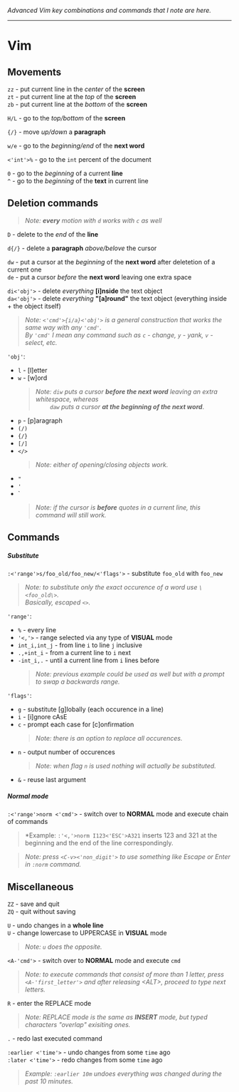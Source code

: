 *Advanced Vim key combinations and commands that I note are here.*

---

# Vim
## Movements
`zz` - put current line in the *center* of the **screen**  
`zt` - put current line at the *top* of the **screen**  
`zb` - put current line at the *bottom* of the **screen**  

`H/L` - go to the *top/bottom* of the **screen**  

`{/}` - move *up/down* a **paragraph**

`w/e` - go to the *beginning/end* of the **next word** 

`<'int'>%` - go to the `int` percent of the document
	
`0` - go to the *beginning* of a current **line**  
`^` - go to the *beginning* of the **text** in current line  

## Deletion commands
> *Note: **every** motion with `d` works with `c` as well* 

`D` - delete to the *end* of the **line**

`d{/}` - delete a **paragraph** *above/belove* the cursor

`dw` - put a cursor at the *beginning* of the **next word** after deletetion of a current one  
`de` - put a cursor *before* the **next word** leaving one extra space  

`di<'obj'>` - delete *everything* **[i]nside** the text object  
`da<'obj'>` - delete *everything* **"[a]round"** the text object (everything inside + the object itself)         
> *Note: `<'cmd'>{i/a}<'obj'>` is a general construction that works the same way with any `'cmd'`.*  
> *By `'cmd'` I mean any command such as `c` - change, `y` - yank, `v` - select, etc.*  

`'obj'`:
  - `l` - [l]etter
  - `w` - [w]ord   
    > *Note:        `diw` puts a cursor **before the next word** leaving an extra whitespace, whereas*  
    > *&emsp;&emsp; `daw` puts a cursor **at the beginning of the next word***. <!-- &emsp; is TAB in HTML -->
  - `p` - [p]aragraph
  - `(/)` 
  - `{/}`
  - `[/]`
  - `</>`
    > *Note: either of opening/closing objects work.*
  - `"`
  - `'`
  - `
    > *Note: if the cursor is **before** quotes in a current line, this command will still work.*

## Commands
##### Substitute
`:<'range'>s/foo_old/foo_new/<'flags'>` - substitute `foo_old` with `foo_new`
> *Note: to substitute only the exact occurence of a word use `\<foo_old\>`.*  
> *Basically, escaped `<>`.*

`'range'`:
  - `%` - every line
  - `'<,'>` - range selected via any type of **VISUAL** mode
  - `int_i,int_j` - from line `i` to line `j` inclusive
  - `.,+int_i` - from a current line to `i` next
  - `-int_i,.` - until a current line from `i` lines before
    > *Note: previous example could be used as well but with a prompt to swap a backwards range.*

`'flags'`:
  - `g` - substitute [g]lobally (each occurence in a line)
  - `i` - [i]gnore cAsE 
  - `c` - prompt each case for [c]onfirmation 
    > *Note: there is an option to replace all occurences.*  
  - `n` - output number of occurences
    > *Note: when flag `n` is used nothing will actually be substituted.*
  - `&` - reuse last argument  

##### Normal mode
`:<'range'>norm <'cmd'>` - switch over to **NORMAL** mode and execute chain of commands
> *Example: `:'<,'>norm I123<'ESC'>A321` inserts 123 and 321 at the beginning and the end of the line correspondingly. 

> *Note: press `<C-v><'non_digit'>` to use something like Escape or Enter in `:norm` command.*

## Miscellaneous
`ZZ` - save and quit  
`ZQ` - quit without saving 

`U` - undo changes in a **whole line**  
`U` - change lowercase to UPPERCASE in **VISUAL** mode
> *Note: `u` does the opposite.*

`<A-'cmd'>` - switch over to **NORMAL** mode and execute `cmd`
> *Note: to execute commands that consist of more than 1 letter,*
> *press `<A-'first_letter'>` and after releasing \<ALT>, proceed to type next letters.*  

`R` - enter the REPLACE mode
> *Note: REPLACE mode is the same as **INSERT** mode, but*
> *typed characters "overlap" exisiting ones.*

`.` - redo last executed command

`:earlier <'time'>` - undo changes from some `time` ago  
`:later <'time'>` - redo changes from some `time` ago  
> *Example: `:earlier 10m` undoes everything was changed during the past 10 minutes.*  
